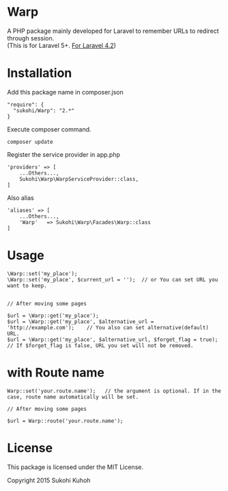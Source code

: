 # Warp
A PHP package mainly developed for Laravel to remember URLs to redirect through session.  
(This is for Laravel 5+. [For Laravel 4.2](https://github.com/SUKOHI/Warp/tree/1.0))

# Installation

Add this package name in composer.json

    "require": {
      "sukohi/Warp": "2.*"
    }

Execute composer command.

    composer update

Register the service provider in app.php

    'providers' => [
        ...Others...,  
        Sukohi\Warp\WarpServiceProvider::class,
    ]

Also alias

    'aliases' => [
        ...Others...,  
        'Warp'   => Sukohi\Warp\Facades\Warp::class
    ]

# Usage

    \Warp::set('my_place');
    \Warp::set('my_place', $current_url = '');  // or You can set URL you want to keep.


    // After moving some pages 

    $url = \Warp::get('my_place');
    $url = \Warp::get('my_place', $alternative_url = 'http://example.com');    // You also can set alternative(default) URL.
    $url = \Warp::get('my_place', $alternative_url, $forget_flag = true);      // If $forget_flag is false, URL you set will not be removed.

# with Route name

    Warp::set('your.route.name');   // the argument is optional. If in the case, route name automatically will be set.
    
    // After moving some pages 
    
    $url = Warp::route('your.route.name');

# License

This package is licensed under the MIT License.

Copyright 2015 Sukohi Kuhoh